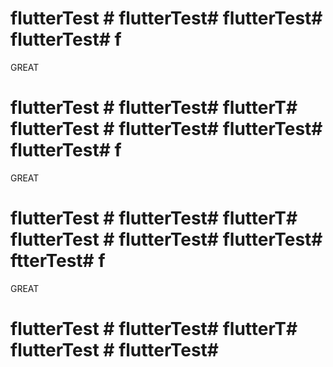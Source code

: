 # flutterTest # flutterTest# flutterTest# flutterTest# f
GREAT 
# flutterTest # flutterTest# flutterT# flutterTest # flutterTest# flutterTest# flutterTest# f
GREAT 
# flutterTest # flutterTest# flutterT# flutterTest # flutterTest# flutterTest# ftterTest# f
GREAT 
# flutterTest # flutterTest# flutterT# flutterTest # flutterTest# 
